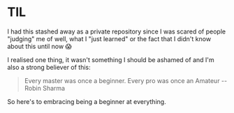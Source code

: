 # TIL

I had this stashed away as a private repository since I was scared of people "judging" me of well, what I "just learned" or the fact that I didn't know about this until now 😱

I realised one thing, it wasn't something I should be ashamed of and I'm also a strong believer of this:

> Every master was once a beginner. Every pro was once an Amateur -- Robin Sharma

So here's to embracing being a beginner at everything. 
